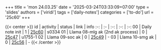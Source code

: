+++
title = 'mon 24.03.25'
date = '2025-03-24T03:33:09+07:00'
type = 'slides'
authors = ['viridi']
tags = ['daily-notes']
categories = ['to-do']
url = '25c60'
+++

{{< center >}}
id | activity | status | link | info
:-: | :- | :-: | :-: | :-:
00 | Daily note init                  | 1 | [25c60](/notes/25c60) | s0334
01 | Llama 08-mlg ak (2nd ak process) | 0 | [25c47](/notes/25c47) | u1755-1
02 | Llama 09-soc ak                  | 0 | [25c49](/notes/25c49) | -
03 | Llama 10-smg ak                  | 0 | [25c56](/notes/25c56) | -
{{< /center >}}
